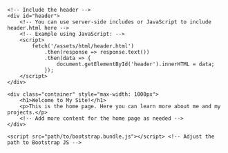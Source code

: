 <!DOCTYPE html>
<html lang="en">
<head>
    <meta charset="UTF-8">
    <meta name="viewport" content="width=device-width, initial-scale=1.0">
    <link rel="stylesheet" href="path/to/bootstrap.css"> <!-- Adjust the path to Bootstrap CSS -->
    <link rel="stylesheet" href="path/to/fontawesome.css"> <!-- Adjust the path to FontAwesome CSS -->
    <link rel="stylesheet" href="style.css"> <!-- Your custom CSS -->
    <title>Lexie Midtun - Home</title>
</head>
<body>

    <!-- Include the header -->
    <div id="header">
        <!-- You can use server-side includes or JavaScript to include header.html here -->
        <!-- Example using JavaScript: -->
        <script>
            fetch('/assets/html/header.html')
                .then(response => response.text())
                .then(data => {
                    document.getElementById('header').innerHTML = data;
                });
        </script>
    </div>

    <div class="container" style="max-width: 1000px">
        <h1>Welcome to My Site!</h1>
        <p>This is the home page. Here you can learn more about me and my projects.</p>
        <!-- Add more content for the home page as needed -->
    </div>

    <script src="path/to/bootstrap.bundle.js"></script> <!-- Adjust the path to Bootstrap JS -->
</body>
</html>
